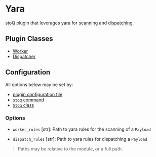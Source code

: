 # Yara

[stoQ](https://stoq-framework.readthedocs.io/en/latest/index.html) plugin that leverages yara for [scanning](https://stoq-framework.readthedocs.io/en/latest/dev/workers.html) and [dispatching](https://stoq-framework.readthedocs.io/en/latest/dev/dispatchers.html).

## Plugin Classes

- [Worker](https://stoq-framework.readthedocs.io/en/latest/dev/workers.html)
- [Dispatcher](https://stoq-framework.readthedocs.io/en/latest/dev/dispatchers.html)

## Configuration

All options below may be set by:

- [plugin configuration file](https://stoq-framework.readthedocs.io/en/latest/dev/plugin_overview.html#configuration)
- [`stoq` command](https://stoq-framework.readthedocs.io/en/latest/gettingstarted.html#plugin-options)
- [`Stoq` class](https://stoq-framework.readthedocs.io/en/latest/dev/core.html?highlight=plugin_opts#using-providers)

### Options

- `worker_rules` [str]: Path to yara rules for the scanning of a `Payload`

- `dispatch_rules` [str]: Path to yara rules for dispatching a `Payload`

> Paths may be relative to the module, or a full path.
